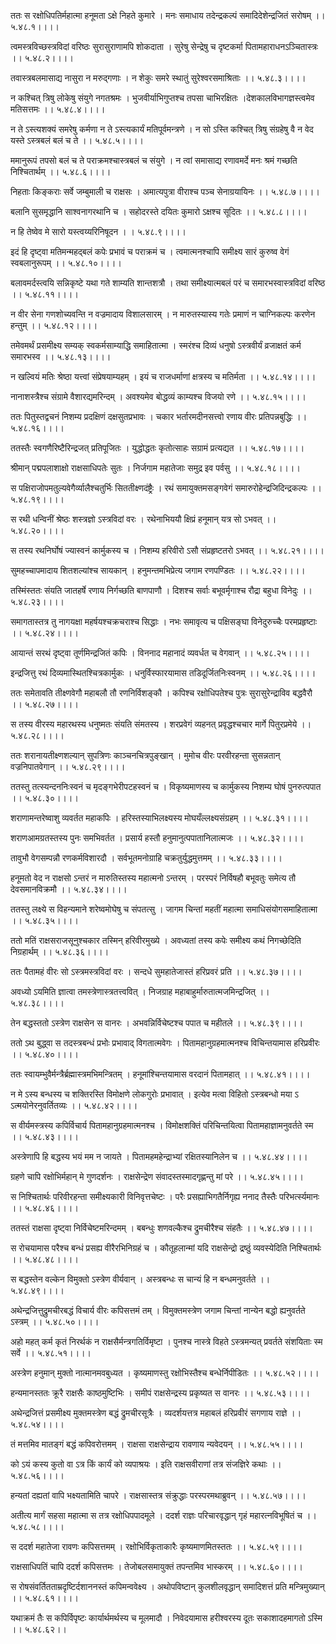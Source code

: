 ततः स रक्षोधिपतिर्महात्मा हनूमता ऽक्षे निहते कुमारे ।
मनः समाधाय तदेन्द्रकल्पं समादिदेशेन्द्रजितं सरोषम् ।। ५.४८.१।।।।

त्वमस्त्रविच्छस्त्रविदां वरिष्ठः सुरासुराणामपि शोकदाता ।
सुरेषु सेन्द्रेषु च दृष्टकर्मा पितामहाराधनऽञ्चितास्त्रः ।। ५.४८.२।।।।

तवास्त्रबलमासाद्य नासुरा न मरुद्गणाः ।
न शेकुः समरे स्थातुं सुरेश्वरसमाश्रिताः ।। ५.४८.३।।।।

न कश्चित् त्रिषु लोकेषु संयुगे नगतश्रमः ।
भुजवीर्याभिगुप्तश्च तपसा चाभिरक्षितः ।देशकालविभागज्ञस्त्वमेव मतिसत्तमः ।। ५.४८.४।।।।

न ते ऽस्त्यशक्यं समरेषु कर्मणा न ते ऽस्त्यकार्यं मतिपूर्वमन्त्रणे ।
न सो ऽस्ति कश्चित् त्रिषु संग्रहेषु वै न वेद यस्ते ऽस्त्रबलं बलं च ते ।। ५.४८.५।।।।

ममानुरूपं तपसो बलं च ते पराक्रमश्चास्त्रबलं च संयुगे ।
न त्वां समासाद्य रणावमर्दे मनः श्रमं गच्छति निश्चितार्थम् ।। ५.४८.६।।।।

निहताः किङ्कराः सर्वे जम्बुमाली च राक्षसः ।
अमात्यपुत्रा वीराश्च पञ्च सेनाग्रयायिनः ।। ५.४८.७।।।।

बलानि सुसमृद्धानि साश्वनागरथानि च ।
सहोदरस्ते दयितः कुमारो ऽक्षश्च सूदितः ।। ५.४८.८।।।।

न हि तेष्वेव मे सारो यस्त्वय्यरिनिषूदन ।
। ५.४८.९।।।।

इदं हि दृष्ट्वा मतिमन्महद्बलं कपेः प्रभावं च पराक्रमं च ।
त्वमात्मनश्चापि समीक्ष्य सारं कुरुष्व वेगं स्वबलानुरूपम् ।। ५.४८.१०।।।।

बलावमर्दस्त्वयि सन्निकृष्टे यथा गते शाम्यति शान्तशत्रौ ।
तथा समीक्ष्यात्मबलं परं च समारभस्वास्त्रविदां वरिष्ठ ।। ५.४८.११।।।।

न वीर सेना गणशोच्यवन्ति न वज्रमादाय विशालसारम् ।
न मारुतस्यास्य गतेः प्रमाणं न चाग्निकल्पः करणेन हन्तुम् ।। ५.४८.१२।।।।

तमेवमर्थं प्रसमीक्ष्य सम्यक् स्वकर्मसाम्याद्धि समाहितात्मा ।
स्मरंश्च दिव्यं धनुषो ऽस्त्रवीर्यं व्रजाक्षतं कर्म समारभस्व ।। ५.४८.१३।।।।

न खल्वियं मतिः श्रेष्ठा यत्त्वां संप्रेषयाम्यहम् ।
इयं च राजधर्माणां क्षत्रस्य च मतिर्मता ।। ५.४८.१४।।।।

नानाशस्त्रैश्च संग्रामे वैशारद्यमरिन्दम् ।
अवश्यमेव बोद्धव्यं काम्यश्च विजयो रणे ।। ५.४८.१५।।।।

ततः पितुस्तद्वचनं निशम्य प्रदक्षिणं दक्षसुतप्रभावः ।
चकार भर्तारमदीनसत्त्वो रणाय वीरः प्रतिपन्नबुद्धिः ।। ५.४८.१६।।।।

ततस्तैः स्वगणैरिष्टैरिन्द्रजत् प्रतिपूजितः ।
युद्धोद्धतः कृतोत्साहः सग्रामं प्रत्यद्यत ।। ५.४८.१७।।।।

श्रीमान् पद्मपलाशाक्षो राक्षसाधिपतेः सुतः ।
निर्जगाम महातेजाः समुद्र इव पर्वसु ।। ५.४८.१८।।।।

स पक्षिराजोपमतुल्यवेगैर्व्यालैश्चतुर्भिः सिततीक्ष्णदंष्ट्रैः ।
रथं समायुक्तमसङ्गवेगं समारुरोहेन्द्रजिदिन्द्रकल्पः ।। ५.४८.१९।।।।

स रथी धन्विनीं श्रेष्ठः शस्त्रज्ञो ऽस्त्रविदां वरः ।
रथेनाभिययौ क्षिप्रं हनूमान् यत्र सो ऽभवत् ।। ५.४८.२०।।।।

स तस्य रथनिर्घोषं ज्यास्वनं कार्मुकस्य च ।
निशम्य हरिवीरो ऽसौ संप्रहृष्टतरो ऽभवत् ।। ५.४८.२१।।।।

सुमहच्चापमादाय शितशल्यांश्च सायकान् ।
हनुमन्तमभिप्रेत्य जगाम रणपण्डितः ।। ५.४८.२२।।।।

तस्मिंस्ततः संयति जातहर्षे रणाय निर्गच्छति बाणपाणौ ।
दिशश्च सर्वाः बभूवर्मृगाश्च रौद्रा बहुधा विनेदुः ।। ५.४८.२३।।।।

समागतास्तत्र तु नागयक्षा महर्षयश्चक्रचराश्च सिद्धाः ।
नभः समावृत्य च पक्षिसङ्घा विनेदुरुच्चैः परमप्रहृष्टाः ।। ५.४८.२४।।।।

आयान्तं सरथं दृष्ट्वा तूर्णमिन्द्रजितं कपिः ।
विननाद महानादं व्यवर्धत च वेगवान् ।। ५.४८.२५।।।।

इन्द्रजित्तु रथं दिव्यमास्थितश्चित्रकार्मुकः ।
धनुर्विस्फारयामास तडिदूर्जितनिःस्वनम् ।। ५.४८.२६।।।।

ततः समेतावति तीक्ष्णवेगौ महाबलौ तौ रणनिर्विशङ्कौ ।
कपिश्च रक्षोधिपतेश्च पुत्रः सुरासुरेन्द्राविव बद्धवैरौ ।। ५.४८.२७।।।।

स तस्य वीरस्य महारथस्य धनुष्मतः संयति संमतस्य ।
शरप्रवेगं व्यहनत् प्रवृद्धश्चचार मार्गे पितुरप्रमेये ।। ५.४८.२८।।।।

ततः शरानायतीक्ष्णशल्यान् सुपत्रिणः काञ्चनचित्रपुङ्खान् ।
मुमोच वीरः परवीरहन्ता सुसन्नतान् वज्रनिपातवेगान् ।। ५.४८.२९।।।।

ततस्तु तत्स्यन्दननिःस्वनं च मृदङ्गभेरीपटहस्वनं च ।
विकृष्यमाणस्य च कार्मुकस्य निशम्य घोषं पुनरुत्पपात ।। ५.४८.३०।।।।

शराणामन्तरेष्वाशु व्यवर्तत महाकपिः ।
हरिस्तस्याभिलक्ष्यस्य मोघयँल्लक्ष्यसंग्रहम् ।। ५.४८.३१।।।।

शराणआमग्रतस्तस्य पुनः समभिवर्तत ।
प्रसार्य हस्तौ हनुमानुत्पपातानिलात्मजः ।। ५.४८.३२।।।।

तावुभौ वेगसम्पन्नौ रणकर्मविशारदौ ।
सर्वभूतमनोग्राहि चक्रतुर्युद्धमुत्तमम् ।। ५.४८.३३।।।।

हनूमतो वेद न राक्षसो ऽन्तरं न मारुतिस्तस्य महात्मनो ऽन्तरम् ।
परस्परं निर्विषहौ बभूवतुः समेत्य तौ देवसमानविक्रमौ ।। ५.४८.३४।।।।

ततस्तु लक्ष्ये स विहन्यमाने शरेष्वमोघेषु च संपतत्सु ।
जागम चिन्तां महतीं महात्मा समाधिसंयोगसमाहितात्मा ।। ५.४८.३५।।।।

ततो मतिं राक्षसराजसूनुश्चकार तस्मिन् हरिवीरमुख्ये ।
अवध्यतां तस्य कपेः समीक्ष्य कथं निगच्छेदिति निग्रहार्थम् ।। ५.४८.३६।।।।

ततः पैतामहं वीरः सो ऽस्त्रमस्त्रविदां वरः ।
सन्दधे सुमहातेजास्तं हरिप्रवरं प्रति ।। ५.४८.३७।।।।

अवध्यो ऽयमिति ज्ञात्वा तमस्त्रेणास्त्रतत्त्ववित् ।
निजग्राह महाबाहुर्मारुतात्मजमिन्द्रजित् ।। ५.४८.३८।।।।

तेन बद्धस्ततो ऽस्त्रेण राक्षसेन स वानरः ।
अभवन्निर्विचेष्टश्च पपात च महीतले ।। ५.४८.३९।।।।

ततो ऽथ बुद्ध्वा स तदस्त्रबन्धं प्रभोः प्रभावाद् विगतात्मवेगः ।
पितामहानुग्रहमात्मनश्च विचिन्तयामास हरिप्रवीरः ।। ५.४८.४०।।।।

ततः स्वायम्भुवैर्मन्त्रैर्ब्रह्मास्त्रमभिमन्त्रितम् ।
हनूमांश्चिन्तयामास वरदानं पितामहात् ।। ५.४८.४१।।।।

न मे ऽस्य बन्धस्य च शक्तिरस्ति विमोक्षणे लोकगुरोः प्रभावात् ।
इत्येव मत्वा विहितो ऽस्त्रबन्धो मया ऽ ऽत्मयोनेरनुवर्तितव्यः ।। ५.४८.४२।।।।

स वीर्यमस्त्रस्य कपिर्विचार्य पितामहानुग्रहमात्मनश्च ।
विमोक्षशक्तिं परिचिन्तयित्वा पितामहाज्ञामनुवर्तते स्म ।। ५.४८.४३।।।।

अस्त्रेणापि हि बद्धस्य भयं मम न जायते ।
पितामहमहेन्द्राभ्यां रक्षितस्यानिलेन च ।। ५.४८.४४।।।।

ग्रहणे चापि रक्षोभिर्महान् मे गुणदर्शनः ।
राक्षसेन्द्रेण संवादस्तस्मादगृह्णन्तु मां परे ।। ५.४८.४५।।।।

स निश्चितार्थः परिवीरहन्ता समीक्ष्यकारी विनिवृत्तचेष्टः ।
परैः प्रसह्याभिगतैर्निगृह्य ननाद तैस्तैः परिभर्त्स्यमानः ।। ५.४८.४६।।।।

ततस्तं राक्षसा दृष्ट्वा निर्विचेष्टमरिन्दमम् ।
बबन्धुः शणवल्कैश्च द्रुमचीरैश्च संहतैः ।। ५.४८.४७।।।।

स रोचयामास परैश्च बन्धं प्रसह्य वीरैरभिनिग्रहं च ।
कौतूहलान्मां यदि राक्षसेन्द्रो द्रष्ठुं व्यवस्येदिति निश्चितार्थः ।। ५.४८.४८।।।।

स बद्धस्तेन वल्केन विमुक्तो ऽस्त्रेण वीर्यवान् ।
अस्त्रबन्धः स चान्यं हि न बन्धमनुवर्तते ।। ५.४८.४९।।।।

अथेन्द्रजित्तुद्रुमचीरबद्धं विचार्य वीरः कपिसत्तमं तम् ।
विमुक्तमस्त्रेण जगाम चिन्तां नान्येन बद्धो ह्यनुवर्तते ऽस्त्रम् ।। ५.४८.५०।।।।

अहो महत् कर्म कृतं निरर्थकं न राक्षसैर्मन्त्रगतिर्विमृष्टा ।
पुनश्च नास्त्रे विहते ऽस्त्रमन्यत् प्रवर्तते संशयिताः स्म सर्वे ।। ५.४८.५१।।।।

अस्त्रेण हनुमान् मुक्तो नात्मानमवबुध्यत ।
कृष्यमाणस्तु रक्षोभिस्तैश्च बन्धेर्निपीडितः ।। ५.४८.५२।।।।

हन्यमानस्ततः क्रूरै राक्षसैः काष्ठमुष्टिभिः ।
समीपं राक्षसेन्द्रस्य प्रकृष्यत स वानरः ।। ५.४८.५३।।।।

अथेन्द्रजित्तं प्रसमीक्ष्य मुक्तमस्त्रेण बद्धं द्रुमचीरसूत्रैः ।
व्यदर्शयत्तत्र महाबलं हरिप्रवीरं सगणाय राज्ञे ।। ५.४८.५४।।।।

तं मत्तमिव मातङ्गं बद्धं कपिवरोत्तमम् ।
राक्षसा राक्षसेन्द्राय रावणाय न्यवेदयन् ।। ५.४८.५५।।।।

को ऽयं कस्य कुतो वा ऽत्र किं कार्यं को व्यपाश्रयः ।
इति राक्षसवीराणां तत्र संजज्ञिरे कथाः ।। ५.४८.५६।।।।

हन्यतां दह्यतां वापि भक्ष्यतामिति चापरे ।
राक्षसास्तत्र संक्रुद्धाः परस्परमथाब्रुवन् ।। ५.४८.५७।।।।

अतीत्य मार्गं सहसा महात्मा स तत्र रक्षोधिपपादमूले ।
ददर्श राज्ञः परिचारवृद्धान् गृहं महारत्नविभूषितं च ।। ५.४८.५८।।।।

स ददर्श महातेजा रावणः कपिसत्तमम् ।
रक्षोभिर्विकृताकारैः कृष्यमाणमितस्ततः ।। ५.४८.५९।।।।

राक्षसाधिपतिं चापि ददर्श कपिसत्तमः ।
तेजोबलसमायुक्तं तपन्तमिव भास्करम् ।। ५.४८.६०।।।।

स रोषसंवर्तितताम्रदृष्टिर्दशाननस्तं कपिमन्ववेक्ष्य ।
अथोपविष्टान् कुलशीलवृद्धान् समादिशत्तं प्रति मन्त्रिमुख्यान् ।। ५.४८.६१।।।।

यथाक्रमं तैः स कपिर्विपृष्टः कार्यार्थमर्थस्य च मूलमादौ ।
निवेदयामास हरीश्वरस्य दूतः सकाशादहमागतो ऽस्मि ।। ५.४८.६२।।

